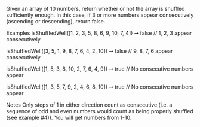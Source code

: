 Given an array of 10 numbers, return whether or not the array is shuffled sufficiently enough. In this case, if 3 or more numbers appear consecutively (ascending or descending), return false.

Examples
isShuffledWell([1, 2, 3, 5, 8, 6, 9, 10, 7, 4]) ➞ false
// 1, 2, 3 appear consecutively

isShuffledWell([3, 5, 1, 9, 8, 7, 6, 4, 2, 10]) ➞ false
// 9, 8, 7, 6 appear consecutively

isShuffledWell([1, 5, 3, 8, 10, 2, 7, 6, 4, 9]) ➞ true
// No consecutive numbers appear

isShuffledWell([1, 3, 5, 7, 9, 2, 4, 6, 8, 10]) ➞ true
// No consecutive numbers appear

Notes
Only steps of 1 in either direction count as consecutive (i.e. a sequence of odd and even numbers would count as being properly shuffled (see example #4)).
You will get numbers from 1-10.